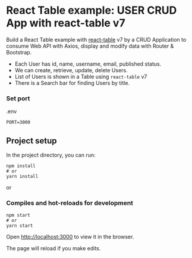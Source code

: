 # React Table example: USER CRUD App with react-table v7

Build a React Table example with [react-table](https://github.com/tannerlinsley/react-table) v7 by a CRUD Application to consume Web API with Axios, display and modify data with Router & Bootstrap.

- Each User has id, name, username, email, published status.
- We can create, retrieve, update, delete Users.
- List of Users is shown in a Table using `react-table` v7
- There is a Search bar for finding Users by title.

### Set port

.env

```
PORT=3000
```

## Project setup

In the project directory, you can run:

```
npm install
# or
yarn install
```

or

### Compiles and hot-reloads for development

```
npm start
# or
yarn start
```

Open [http://localhost:3000](http://localhost:3000) to view it in the browser.

The page will reload if you make edits.
